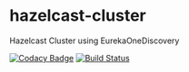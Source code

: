 # hazelcast-cluster
Hazelcast Cluster using EurekaOneDiscovery 

[![Codacy Badge](https://api.codacy.com/project/badge/Grade/e9e89cc98f5d4b0f9fd80d18c9935981)](https://www.codacy.com?utm_source=github.com&amp;utm_medium=referral&amp;utm_content=athulravindran87/hazelcast-cluster&amp;utm_campaign=Badge_Grade)        [![Build Status](http://34.68.205.106/jenkins/buildStatus/icon?job=hazelcast-cluster-master-build)](http://34.68.205.106/jenkins/job/hazelcast-cluster-master-build/)
